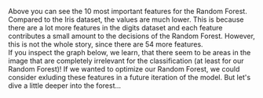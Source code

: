 <p class="text-font">
Above you can see the 10 most important features for the Random Forest. Compared to the Iris dataset, the values are much lower. This is because there are a lot more features in the digits dataset and each feature contributes a small amount to the decisions of the Random Forest. However, this is not the whole story, since there are 54 more features.
<br>
If you inspect the graph below, we learn, that there seem to be areas in the image that are completely irrelevant for the classification (at least for our Random Forest)! If we wanted to optimize our Random Forest, we could consider exluding these features in a future iteration of the model.
But let's dive a little deeper into the forest...
<br>